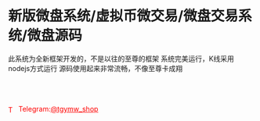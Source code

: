 # 新版微盘系统/虚拟币微交易/微盘交易系统/微盘源码

此系统为全新框架开发的，不是以往的至尊的框架 系统完美运行，K线采用nodejs方式运行 源码使用起来非常流畅，不像至尊卡成翔<br><br><br><br>




<p style="color: red;"><img src="https://cdn-icons-png.flaticon.com/512/2111/2111646.png" alt="Telegram Icon" style="width: 16px; vertical-align: middle; margin-right: 5px;">Telegram:<a href="https://t.me/tgymw_shop" style="color: red;">@tgymw_shop</a></p>
